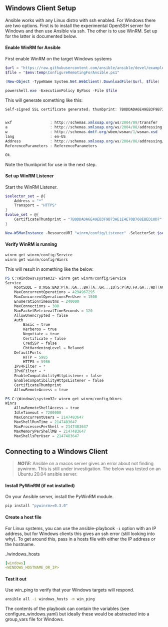
## Windows Client Setup
Ansible works with any Linux distro with ssh enabled.  For Windows there are two options.  First is to install the experimental OpenSSH server for Windows and then use Ansible via ssh.  The other is to use WinRM.  Set up for the latter is documented below.

#### Enable WinRM for Ansible
First enable WinRM on the target Windows systems

```powershell
$url = "https://raw.githubusercontent.com/ansible/ansible/devel/examples/scripts/ConfigureRemotingForAnsible.ps1"
$file = "$env:temp\ConfigureRemotingForAnsible.ps1"

(New-Object -TypeName System.Net.WebClient).DownloadFile($url, $file)

powershell.exe -ExecutionPolicy ByPass -File $file
```

This will generate something like this:
```powershell
Self-signed SSL certificate generated; thumbprint: 7B0DDADA6E49EB3F9B73AE1E4E70B768EBED10D7


wxf                 : http://schemas.xmlsoap.org/ws/2004/09/transfer
a                   : http://schemas.xmlsoap.org/ws/2004/08/addressing
w                   : http://schemas.dmtf.org/wbem/wsman/1/wsman.xsd
lang                : en-US
Address             : http://schemas.xmlsoap.org/ws/2004/08/addressing/role/anonymous
ReferenceParameters : ReferenceParameters

Ok.
```

Note the thumbprint for use in the next step.


#### Set up WinRM Listener
Start the WinRM Listener.

```powershell
$selector_set = @{
    Address = "*"
    Transport = "HTTPS"
}
$value_set = @{
    CertificateThumbprint = "7B0DDADA6E49EB3F9B73AE1E4E70B768EBED10D7"
}

New-WSManInstance -ResourceURI "winrm/config/Listener" -SelectorSet $selector_set -ValueSet $value_set
```

#### Verify WinRM is running
```powershell
winrm get winrm/config/Service
winrm get winrm/config/Winrs
```

This will result in something like the below:
```powershell
PS C:\Windows\system32> winrm get winrm/config/Service
Service
    RootSDDL = O:NSG:BAD:P(A;;GA;;;BA)(A;;GR;;;IU)S:P(AU;FA;GA;;;WD)(AU;SA;GXGW;;;WD)
    MaxConcurrentOperations = 4294967295
    MaxConcurrentOperationsPerUser = 1500
    EnumerationTimeoutms = 240000
    MaxConnections = 300
    MaxPacketRetrievalTimeSeconds = 120
    AllowUnencrypted = false
    Auth
        Basic = true
        Kerberos = true
        Negotiate = true
        Certificate = false
        CredSSP = false
        CbtHardeningLevel = Relaxed
    DefaultPorts
        HTTP = 5985
        HTTPS = 5986
    IPv4Filter = *
    IPv6Filter = *
    EnableCompatibilityHttpListener = false
    EnableCompatibilityHttpsListener = false
    CertificateThumbprint
    AllowRemoteAccess = true

PS C:\Windows\system32> winrm get winrm/config/Winrs
Winrs
    AllowRemoteShellAccess = true
    IdleTimeout = 7200000
    MaxConcurrentUsers = 2147483647
    MaxShellRunTime = 2147483647
    MaxProcessesPerShell = 2147483647
    MaxMemoryPerShellMB = 2147483647
    MaxShellsPerUser = 2147483647
```

## Connecting to a Windows Client

> **_NOTE:_**  Ansible on a macos server gives an error about not finding pywinrm.  This is still under investigation.  The below was tested on an Ubuntu 20.04 ansible server.

#### Install PyWinRM (if not installed)
On your Ansible server, install the PyWinRM module.  

```bash
pip install "pywinrm>=0.3.0"
```

#### Create a host file
For Linux systems, you can use the ansible-playbook `-i` option with an IP address, but for Windows clients this gives an ssh error (still looking into why).  To get around this, pass in a hosts file with either the IP address or the hostname.

./windows_hosts
```yaml
[windows]
<WINDOWS_HOSTNAME_OR_IP>
```

#### Test it out
Use win_ping to verify that your Windows targets will respond.

```bash
ansible all -i windows_hosts -m win_ping
```

The contents of the playbook can contain the variables (see configure_windows.yaml) but ideally these would be abstracted into a group_vars file for Windows.




